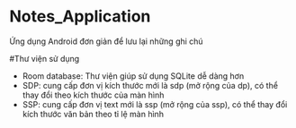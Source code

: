 # Notes_Application
Ứng dụng Android đơn giản để lưu lại những ghi chú

#Thư viện sử dụng
  + Room database: Thư viện giúp sử dụng SQLite dễ dàng hơn
  + SDP: cung cấp đơn vị kích thước mới là sdp (mở rộng của dp), có thể thay đổi theo kích thước của màn hình
  + SSP: cung cấp đơn vị text mới là ssp (mở rộng của ssp), có thể thay đổi kích thước văn bản theo tỉ lệ màn hình
